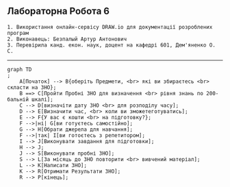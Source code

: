 Лабораторна Робота 6
---
    1. Використання онлайн-сервісу DRAW.io для документації розроблених програм
    2. Виконавець: Безпалый Артур Антонович
    3. Перевірила канд. екон. наук, доцент на кафедрі 601, Дем'яненко О. С.
---

```mermaid
graph TD
;
    A[Початок] --> B{оберіть Предмети, <br> які ви збираєтесь <br> скласти на ЗНО};
    B ==> C[Пройти Пробні ЗНО для визначення <br> рівня знань по 200-бальній шкалі];
    C --> D[визначіти дату ЗНО <br> для розподілу часу];
    D --> E[Визначити час, <br> коли ви зможетеготуватись];
    E --> F{У вас є кошти <br> на підготовку?};
    F -->|ні| G[ви готуєтесь самостійно];
    G --> H[Обрати джерела для навчання];
    F -->|так| I[ви готоєтесь з репетитором];
    I --> J[Виконувати завдання для підготовки];
    H --> J;
    J --> S[Виконувати пробні ЗНО];
    S --> L[За місяць до ЗНО повторити <br> вивчений матеріал];
    L --> K[Написати ЗНО]; 
    K --> R[Отримати Результати ЗНО];
    R --> P[кінець];
```